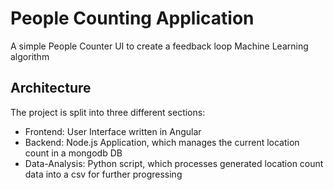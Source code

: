 # People Counting Application
A simple People Counter UI to create a feedback loop Machine Learning algorithm

## Architecture

The project is split into three different sections:
- Frontend: User Interface written in Angular
- Backend: Node.js Application, which manages the current location count in a mongodb DB
- Data-Analysis: Python script, which processes generated location count data into a csv for further progressing
